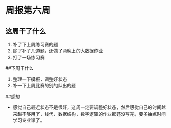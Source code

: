 # 周报第六周

## 这周干了什么
1. 补了下上周练习赛的题
2. 除了补了几道题，还做了两晚上的大数据作业
3. 打了一场练习赛

##下周干什么
1. 整理一下模板，调整好状态
2. 补一下上周比赛的别的队出的题

##感想
+ 感觉自己最近状态不是很好，这周一定要调整好状态，然后感觉自己的时间越来越不够用了，线代，数据结构，数字逻辑的作业都还没写完，要多抽点时间学习专业课了。
